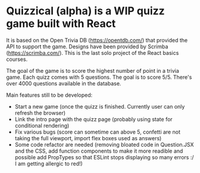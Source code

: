 # Quizzical (alpha) is a WIP quizz game built with React

It is based on the Open Trivia DB (https://opentdb.com/) that provided the API to support the game. Designs have been provided by Scrimba (https://scrimba.com/). This is the last solo project of the React basics courses.

The goal of the game is to score the highest number of point in a trivia game.
Each quizz comes with 5 questions. The goal is to score 5/5. There's over 4000 questions available in the database.

Main features still to be developed:

- Start a new game (once the quizz is finished. Currently user can only refresh the browser)
- Link the intro page with the quizz page (probably using state for conditional rendering)
- Fix various bugs (score can sometime can above 5, confetti are not taking the full viewport, import flex boxes used as answers)
- Some code refactor are needed (removing bloated code in Question.JSX and the CSS, add function components to make it more readible and possible add PropTypes so that ESLint stops displaying so many errors :/ I am getting allergic to red!)
